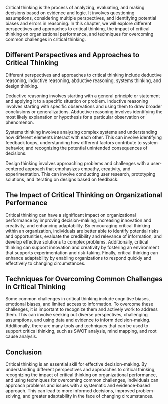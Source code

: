 
Critical thinking is the process of analyzing, evaluating, and making decisions based on evidence and logic. It involves questioning assumptions, considering multiple perspectives, and identifying potential biases and errors in reasoning. In this chapter, we will explore different perspectives and approaches to critical thinking, the impact of critical thinking on organizational performance, and techniques for overcoming common challenges in critical thinking.

Different Perspectives and Approaches to Critical Thinking
----------------------------------------------------------

Different perspectives and approaches to critical thinking include deductive reasoning, inductive reasoning, abductive reasoning, systems thinking, and design thinking.

Deductive reasoning involves starting with a general principle or statement and applying it to a specific situation or problem. Inductive reasoning involves starting with specific observations and using them to draw broader conclusions or generalizations. Abductive reasoning involves identifying the most likely explanation or hypothesis for a particular observation or phenomenon.

Systems thinking involves analyzing complex systems and understanding how different elements interact with each other. This can involve identifying feedback loops, understanding how different factors contribute to system behavior, and recognizing the potential unintended consequences of decisions.

Design thinking involves approaching problems and challenges with a user-centered approach that emphasizes empathy, creativity, and experimentation. This can involve conducting user research, prototyping solutions, and iterating on designs based on feedback.

The Impact of Critical Thinking on Organizational Performance
-------------------------------------------------------------

Critical thinking can have a significant impact on organizational performance by improving decision-making, increasing innovation and creativity, and enhancing adaptability. By encouraging critical thinking within an organization, individuals are better able to identify potential risks and opportunities, evaluate the credibility and relevance of information, and develop effective solutions to complex problems. Additionally, critical thinking can support innovation and creativity by fostering an environment that supports experimentation and risk-taking. Finally, critical thinking can enhance adaptability by enabling organizations to respond quickly and effectively to changing circumstances.

Techniques for Overcoming Common Challenges in Critical Thinking
----------------------------------------------------------------

Some common challenges in critical thinking include cognitive biases, emotional biases, and limited access to information. To overcome these challenges, it is important to recognize them and actively work to address them. This can involve seeking out diverse perspectives, challenging assumptions, and using data and evidence to inform decision-making. Additionally, there are many tools and techniques that can be used to support critical thinking, such as SWOT analysis, mind mapping, and root cause analysis.

Conclusion
----------

Critical thinking is an essential skill for effective decision-making. By understanding different perspectives and approaches to critical thinking, recognizing the impact of critical thinking on organizational performance, and using techniques for overcoming common challenges, individuals can approach problems and issues with a systematic and evidence-based approach. This can lead to more informed decisions, improved problem-solving, and greater adaptability in the face of changing circumstances.
